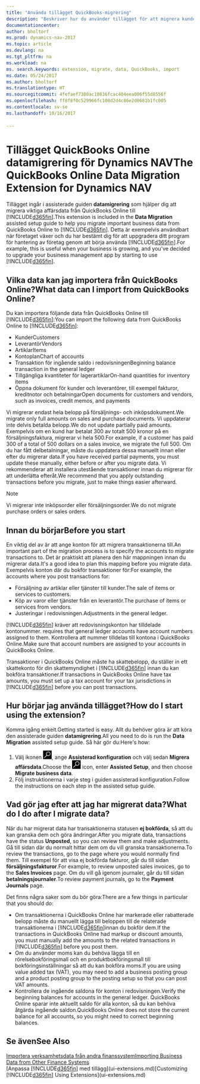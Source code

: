 ```yaml
---
title: "Använda tillägget QuickBooks-migrering"
description: "Beskriver hur du använder tillägget för att migrera kunder, leverantörer, artiklar och konton från QuickBooks Online till Dynamics NAV."
documentationcenter: 
author: bholtorf
ms.prod: dynamics-nav-2017
ms.topic: article
ms.devlang: na
ms.tgt_pltfrm: na
ms.workload: na
ms. search.keywords: extension, migrate, data, QuickBooks, import
ms.date: 05/24/2017
ms.author: bholtorf
ms.translationtype: HT
ms.sourcegitcommit: 4fefaef7380ac10836fcac404eea006f55d8556f
ms.openlocfilehash: ff8f8f0c529966fc108d2d4c86e2d0681b1fc005
ms.contentlocale: sv-se
ms.lasthandoff: 10/16/2017

---
```


# <a name="the-quickbooks-online-data-migration-extension-for-dynamics-nav"></a><span data-ttu-id="847f3-103">Tillägget QuickBooks Online datamigrering för Dynamics NAV</span><span class="sxs-lookup"><span data-stu-id="847f3-103">The QuickBooks Online Data Migration Extension for Dynamics NAV</span></span>
<span data-ttu-id="847f3-104">Tillägget ingår i assisterade guiden **datamigrering** som hjälper dig att migrera viktiga affärsdata från QuickBooks Online till [!INCLUDE[d365fin](includes/d365fin_md.md)].</span><span class="sxs-lookup"><span data-stu-id="847f3-104">This extension is included in the **Data Migration** assisted setup guide to help you migrate important business data from QuickBooks Online to [!INCLUDE[d365fin](includes/d365fin_md.md)].</span></span> <span data-ttu-id="847f3-105">Detta är exempelvis användbart när företaget växer och du har bestämt dig för att uppgradera ditt program för hantering av företag genom att börja använda [!INCLUDE[d365fin](includes/d365fin_md.md)].</span><span class="sxs-lookup"><span data-stu-id="847f3-105">For example, this is useful when your business is growing, and you've decided to upgrade your business management app by starting to use [!INCLUDE[d365fin](includes/d365fin_md.md)].</span></span>

## <a name="what-data-can-i-import-from-quickbooks-online"></a><span data-ttu-id="847f3-106">Vilka data kan jag importera från QuickBooks Online?</span><span class="sxs-lookup"><span data-stu-id="847f3-106">What data can I import from QuickBooks Online?</span></span>
<span data-ttu-id="847f3-107">Du kan importera följande data från QuickBooks Online till [!INCLUDE[d365fin](includes/d365fin_md.md)]:</span><span class="sxs-lookup"><span data-stu-id="847f3-107">You can import the following data from QuickBooks Online to [!INCLUDE[d365fin](includes/d365fin_md.md)]:</span></span>  

* <span data-ttu-id="847f3-108">Kunder</span><span class="sxs-lookup"><span data-stu-id="847f3-108">Customers</span></span>
* <span data-ttu-id="847f3-109">Leverantör</span><span class="sxs-lookup"><span data-stu-id="847f3-109">Vendors</span></span>
* <span data-ttu-id="847f3-110">Artiklar</span><span class="sxs-lookup"><span data-stu-id="847f3-110">Items</span></span>
* <span data-ttu-id="847f3-111">Kontoplan</span><span class="sxs-lookup"><span data-stu-id="847f3-111">Chart of accounts</span></span> 
* <span data-ttu-id="847f3-112">Transaktion för ingående saldo i redovisningen</span><span class="sxs-lookup"><span data-stu-id="847f3-112">Beginning balance transaction in the general ledger</span></span>
* <span data-ttu-id="847f3-113">Tillgängliga kvantiteter för lagerartiklar</span><span class="sxs-lookup"><span data-stu-id="847f3-113">On-hand quantities for inventory items</span></span>
* <span data-ttu-id="847f3-114">Öppna dokument för kunder och leverantörer, till exempel fakturor, kreditnotor och betalningar</span><span class="sxs-lookup"><span data-stu-id="847f3-114">Open documents for customers and vendors, such as invoices, credit memos, and payments</span></span>

<span data-ttu-id="847f3-115">Vi migrerar endast hela belopp på försäljnings- och inköpsdokument.</span><span class="sxs-lookup"><span data-stu-id="847f3-115">We migrate only full amounts on sales and purchase documents.</span></span> <span data-ttu-id="847f3-116">Vi uppdaterar inte delvis betalda belopp.</span><span class="sxs-lookup"><span data-stu-id="847f3-116">We do not update partially paid amounts.</span></span> <span data-ttu-id="847f3-117">Exempelvis om en kund har betalat 300 av totalt 500 kronor på en försäljningsfaktura, migrerar vi hela 500.</span><span class="sxs-lookup"><span data-stu-id="847f3-117">For example, if a customer has paid 300 of a total of 500 dollars on a sales invoice, we migrate the full 500.</span></span> <span data-ttu-id="847f3-118">Om du har fått delbetalningar, måste du uppdatera dessa manuellt innan eller efter du migrerar data.</span><span class="sxs-lookup"><span data-stu-id="847f3-118">If you have received partial payments, you must update these manually, either before or after you migrate data.</span></span> <span data-ttu-id="847f3-119">Vi rekommenderar att installera utestående transaktioner innan du migrerar för att underlätta efteråt.</span><span class="sxs-lookup"><span data-stu-id="847f3-119">We recommend that you apply outstanding transactions before you migrate, just to make things easier afterward.</span></span>

> [!NOTE]  
>   <span data-ttu-id="847f3-120">Vi migrerar inte inköpsorder eller försäljningsorder.</span><span class="sxs-lookup"><span data-stu-id="847f3-120">We do not migrate purchase orders or sales orders.</span></span>

## <a name="before-you-start"></a><span data-ttu-id="847f3-121">Innan du börjar</span><span class="sxs-lookup"><span data-stu-id="847f3-121">Before you start</span></span>
<span data-ttu-id="847f3-122">En viktig del av är att ange konton för att migrera transaktionerna till.</span><span class="sxs-lookup"><span data-stu-id="847f3-122">An important part of the migration process is to specify the accounts to migrate transactions to.</span></span> <span data-ttu-id="847f3-123">Det är praktiskt att planera den här mappningen innan du migrerar data.</span><span class="sxs-lookup"><span data-stu-id="847f3-123">It's a good idea to plan this mapping before you migrate data.</span></span> <span data-ttu-id="847f3-124">Exempelvis konton där du bokför transaktioner för:</span><span class="sxs-lookup"><span data-stu-id="847f3-124">For example, the accounts where you post transactions for:</span></span>  
  
* <span data-ttu-id="847f3-125">Försäljning av artiklar eller tjänster till kunder.</span><span class="sxs-lookup"><span data-stu-id="847f3-125">The sale of items or services to customers.</span></span>
* <span data-ttu-id="847f3-126">Köp av varor eller tjänster från en leverantör.</span><span class="sxs-lookup"><span data-stu-id="847f3-126">The purchase of items or services from vendors.</span></span>  
* <span data-ttu-id="847f3-127">Justeringar i redovisningen.</span><span class="sxs-lookup"><span data-stu-id="847f3-127">Adjustments in the general ledger.</span></span>  

[!INCLUDE[d365fin](includes/d365fin_md.md)]<span data-ttu-id="847f3-128"> kräver att redovisningskonton har tilldelade kontonummer.</span><span class="sxs-lookup"><span data-stu-id="847f3-128"> requires that general ledger accounts have account numbers assigned to them.</span></span> <span data-ttu-id="847f3-129">Kontrollera att nummer tilldelas till kontona i QuickBooks Online.</span><span class="sxs-lookup"><span data-stu-id="847f3-129">Make sure that account numbers are assigned to your accounts in QuickBooks Online.</span></span>

<span data-ttu-id="847f3-130">Transaktioner i QuickBooks Online måste ha skattebelopp, du ställer in ett skattekonto för din skattemyndighet i [!INCLUDE[d365fin](includes/d365fin_md.md)] innan du kan bokföra transaktioner.</span><span class="sxs-lookup"><span data-stu-id="847f3-130">If transactions in QuickBooks Online have tax amounts, you must set up a tax account for your tax jurisdictions in [!INCLUDE[d365fin](includes/d365fin_md.md)] before you can post transactions.</span></span>

## <a name="how-do-i-start-using-the-extension"></a><span data-ttu-id="847f3-131">Hur börjar jag använda tillägget?</span><span class="sxs-lookup"><span data-stu-id="847f3-131">How do I start using the extension?</span></span>
<span data-ttu-id="847f3-132">Komma igång enkelt.</span><span class="sxs-lookup"><span data-stu-id="847f3-132">Getting started is easy.</span></span> <span data-ttu-id="847f3-133">Allt du behöver göra är att köra den assisterade guiden **datamigrering**.</span><span class="sxs-lookup"><span data-stu-id="847f3-133">All you need to do is run the **Data Migration** assisted setup guide.</span></span> <span data-ttu-id="847f3-134">Så här gör du:</span><span class="sxs-lookup"><span data-stu-id="847f3-134">Here's how:</span></span>

1. <span data-ttu-id="847f3-135">Välj ikonen ![Sök efter sidan eller rapporten](media/ui-search/search_small.png "ikonen Sök efter sidan eller rapporten"), ange **Assisterad konfiguration** och välj sedan **Migrera affärsdata**.</span><span class="sxs-lookup"><span data-stu-id="847f3-135">Choose the ![Search for Page or Report](media/ui-search/search_small.png "Search for Page or Report icon") icon, enter **Assisted Setup**, and then choose **Migrate business data**.</span></span>
2. <span data-ttu-id="847f3-136">Följ instruktionerna i varje steg i guiden assisterad konfiguration.</span><span class="sxs-lookup"><span data-stu-id="847f3-136">Follow the instructions on each step in the assisted setup guide.</span></span>

## <a name="what-do-i-do-after-i-migrate-data"></a><span data-ttu-id="847f3-137">Vad gör jag efter att jag har migrerat data?</span><span class="sxs-lookup"><span data-stu-id="847f3-137">What do I do after I migrate data?</span></span>
<span data-ttu-id="847f3-138">När du har migrerat data har transaktionerna statusen **ej bokförda**, så att du kan granska dem och göra ändringar.</span><span class="sxs-lookup"><span data-stu-id="847f3-138">After you migrate data, transactions have the status **Unposted**, so you can review them and make adjustments.</span></span> <span data-ttu-id="847f3-139">Gå till sidan där du normalt hittar dem om du vill granska transaktionerna.</span><span class="sxs-lookup"><span data-stu-id="847f3-139">To review the transactions, go to the page where you would normally find them.</span></span> <span data-ttu-id="847f3-140">Till exempel för att visa ej bokförda fakturor, går du till sidan **försäljningsfakturor**.</span><span class="sxs-lookup"><span data-stu-id="847f3-140">For example, to review unposted sales invoices, go to the **Sales Invoices** page.</span></span> <span data-ttu-id="847f3-141">Om du vill gå igenom journaler, går du till sidan **betalningsjournaler**.</span><span class="sxs-lookup"><span data-stu-id="847f3-141">To review payment journals, go to the **Payment Journals** page.</span></span>   

<span data-ttu-id="847f3-142">Det finns några saker som du bör göra:</span><span class="sxs-lookup"><span data-stu-id="847f3-142">There are a few things in particular that you should do:</span></span>

* <span data-ttu-id="847f3-143">Om transaktionerna i QuickBooks Online har markerade eller rabatterade belopp måste du manuellt lägga till beloppen till de relaterade transaktionerna i [!INCLUDE[d365fin](includes/d365fin_md.md)]innan du bokför dem.</span><span class="sxs-lookup"><span data-stu-id="847f3-143">If the transactions in QuickBooks Online had markup or discount amounts, you must manually add the amounts to the related transactions in [!INCLUDE[d365fin](includes/d365fin_md.md)] before you post them.</span></span>
* <span data-ttu-id="847f3-144">Om du använder moms kan du behöva lägga till en rörelsebokföringsmall och en produktbokföringsmall till bokföringsinställningar så att du kan bokföra moms.</span><span class="sxs-lookup"><span data-stu-id="847f3-144">If you are using value added tax (VAT), you may need to add a business posting group and a product posting group to the posting setup so that you can post VAT amounts.</span></span>
* <span data-ttu-id="847f3-145">Kontrollera de ingående saldona för konton i redovisningen.</span><span class="sxs-lookup"><span data-stu-id="847f3-145">Verify the beginning balances for accounts in the general ledger.</span></span> <span data-ttu-id="847f3-146">QuickBooks Online sparar inte aktuellt saldo för alla konton, så du kan behöva åtgärda ingående saldon.</span><span class="sxs-lookup"><span data-stu-id="847f3-146">QuickBooks Online does not store the current balance for all accounts, so you might need to correct beginning balances.</span></span>

## <a name="see-also"></a><span data-ttu-id="847f3-147">Se även</span><span class="sxs-lookup"><span data-stu-id="847f3-147">See Also</span></span>
[<span data-ttu-id="847f3-148">Importera verksamhetsdata från andra finanssystem</span><span class="sxs-lookup"><span data-stu-id="847f3-148">Importing Business Data from Other Finance Systems</span></span>](upload-data.md)  
<span data-ttu-id="847f3-149">[Anpassa [!INCLUDE[d365fin](includes/d365fin_md.md)] med tillägg](ui-extensions.md)</span><span class="sxs-lookup"><span data-stu-id="847f3-149">[Customizing [!INCLUDE[d365fin](includes/d365fin_md.md)] Using Extensions](ui-extensions.md)</span></span>  

